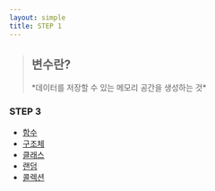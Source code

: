 ```yaml
---
layout: simple
title: STEP 1
---
```


> <h2>변수란?</h2>
> *데이터를 저장할 수 있는 메모리 공간을 생성하는 것*

### STEP 3

- [함수](/temp/title/STEP3/Content/함수/함수)
- [구조체](/temp/title/STEP3/Content/구조체/구조체)
- [클래스](/temp/title/STEP3/Content/클래스/클래스)
- [랜덤](/temp/title/STEP3/Content/랜덤/랜덤)
- [콜렉션](/temp/title/STEP3/Content/콜렉션/콜렉션)
